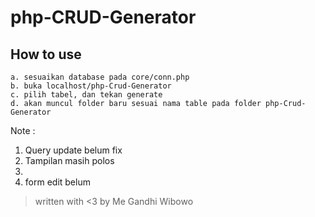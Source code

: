 # php-CRUD-Generator

## How to use

```
a. sesuaikan database pada core/conn.php
b. buka localhost/php-Crud-Generator
c. pilih tabel, dan tekan generate
d. akan muncul folder baru sesuai nama table pada folder php-Crud-Generator
```

Note :

1. Query update belum fix
2. Tampilan masih polos
3. 
4. form edit belum




> written with <3 by Me Gandhi Wibowo
